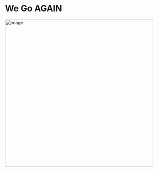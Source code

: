 # We Go AGAIN

<img width="484" alt="image" src="https://github.com/Ozaveshe-Abdul/nawa-repo/assets/116340247/8b2cde7a-7aa2-4777-b722-2b848b72b0ee">
